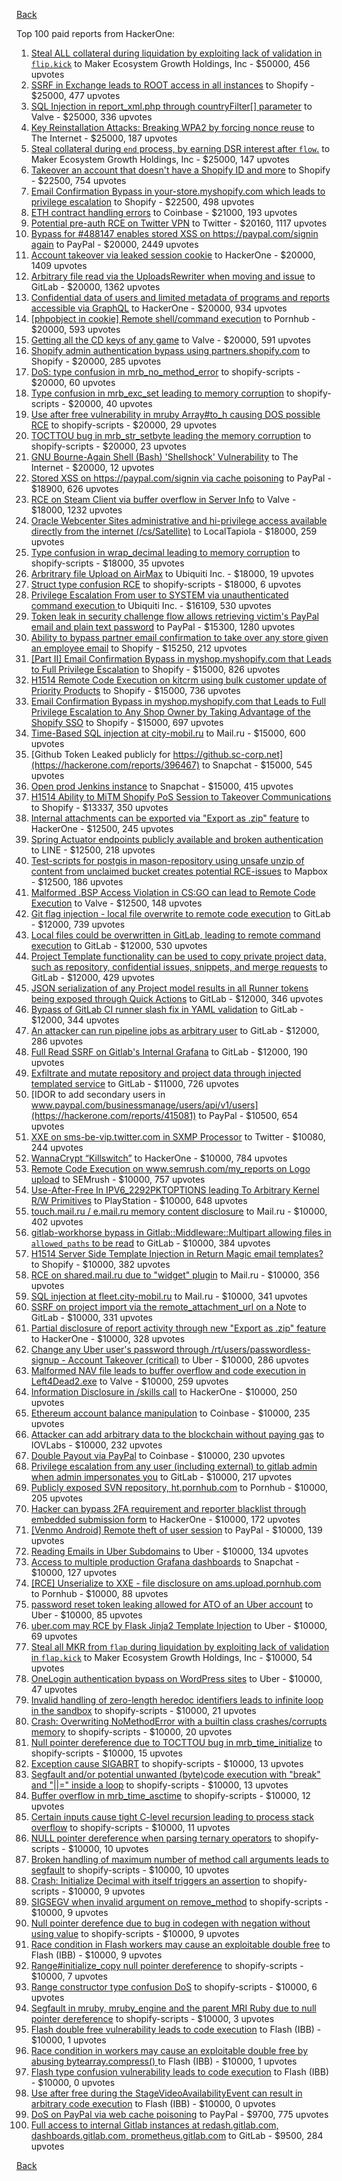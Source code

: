 [Back](../README.md)

Top 100 paid reports from HackerOne:

1. [Steal ALL collateral during liquidation by exploiting lack of validation in `flip.kick`](https://hackerone.com/reports/684092) to Maker Ecosystem Growth Holdings, Inc - $50000, 456 upvotes
2. [SSRF in Exchange leads to ROOT access in all instances](https://hackerone.com/reports/341876) to Shopify - $25000, 477 upvotes
3. [SQL Injection in report_xml.php through countryFilter[] parameter](https://hackerone.com/reports/383127) to Valve - $25000, 336 upvotes
4. [Key Reinstallation Attacks: Breaking WPA2 by forcing nonce reuse](https://hackerone.com/reports/286740) to The Internet - $25000, 187 upvotes
5. [Steal collateral during `end` process, by earning DSR interest after `flow`.](https://hackerone.com/reports/672664) to Maker Ecosystem Growth Holdings, Inc - $25000, 147 upvotes
6. [Takeover an account that doesn't have a Shopify ID and more](https://hackerone.com/reports/867513) to Shopify - $22500, 754 upvotes
7. [Email Confirmation Bypass in your-store.myshopify.com which leads to privilege escalation](https://hackerone.com/reports/910300) to Shopify - $22500, 498 upvotes
8. [ETH contract handling errors](https://hackerone.com/reports/328526) to Coinbase - $21000, 193 upvotes
9. [Potential pre-auth RCE on Twitter VPN](https://hackerone.com/reports/591295) to Twitter - $20160, 1117 upvotes
10. [Bypass for #488147 enables stored XSS on https://paypal.com/signin again](https://hackerone.com/reports/510152) to PayPal - $20000, 2449 upvotes
11. [Account takeover via leaked session cookie](https://hackerone.com/reports/745324) to HackerOne - $20000, 1409 upvotes
12. [Arbitrary file read via the UploadsRewriter when moving and issue](https://hackerone.com/reports/827052) to GitLab - $20000, 1362 upvotes
13. [Confidential data of users and limited metadata of programs and reports accessible via GraphQL](https://hackerone.com/reports/489146) to HackerOne - $20000, 934 upvotes
14. [[phpobject in cookie] Remote shell/command execution](https://hackerone.com/reports/141956) to Pornhub - $20000, 593 upvotes
15. [Getting all the CD keys of any game](https://hackerone.com/reports/391217) to Valve - $20000, 591 upvotes
16. [Shopify admin authentication bypass using partners.shopify.com](https://hackerone.com/reports/270981) to Shopify - $20000, 285 upvotes
17. [DoS: type confusion in mrb_no_method_error](https://hackerone.com/reports/181871) to shopify-scripts - $20000, 60 upvotes
18. [Type confusion in mrb_exc_set leading to memory corruption](https://hackerone.com/reports/185041) to shopify-scripts - $20000, 40 upvotes
19. [Use after free vulnerability in mruby Array#to_h causing DOS possible RCE](https://hackerone.com/reports/181321) to shopify-scripts - $20000, 29 upvotes
20. [TOCTTOU bug in mrb_str_setbyte leading the memory corruption](https://hackerone.com/reports/181893) to shopify-scripts - $20000, 23 upvotes
21. [GNU Bourne-Again Shell (Bash) 'Shellshock' Vulnerability](https://hackerone.com/reports/29839) to The Internet - $20000, 12 upvotes
22. [Stored XSS on https://paypal.com/signin via cache poisoning](https://hackerone.com/reports/488147) to PayPal - $18900, 626 upvotes
23. [RCE on Steam Client via buffer overflow in Server Info](https://hackerone.com/reports/470520) to Valve - $18000, 1232 upvotes
24. [Oracle Webcenter Sites administrative and hi-privilege access available directly from the internet (/cs/Satellite)](https://hackerone.com/reports/170532) to LocalTapiola - $18000, 259 upvotes
25. [Type confusion in wrap_decimal leading to memory corruption](https://hackerone.com/reports/185051) to shopify-scripts - $18000, 35 upvotes
26. [Arbritrary file Upload on AirMax](https://hackerone.com/reports/73480) to Ubiquiti Inc. - $18000, 19 upvotes
27. [Struct type confusion RCE](https://hackerone.com/reports/181879) to shopify-scripts - $18000, 6 upvotes
28. [Privilege Escalation From user to SYSTEM via unauthenticated command execution ](https://hackerone.com/reports/544928) to Ubiquiti Inc. - $16109, 530 upvotes
29. [Token leak in security challenge flow allows retrieving victim's PayPal email and plain text password](https://hackerone.com/reports/739737) to PayPal - $15300, 1280 upvotes
30. [Ability to bypass partner email confirmation to take over any store given an employee email](https://hackerone.com/reports/300305) to Shopify - $15250, 212 upvotes
31. [[Part II] Email Confirmation Bypass in myshop.myshopify.com that Leads to Full Privilege Escalation](https://hackerone.com/reports/796808) to Shopify - $15000, 826 upvotes
32. [H1514 Remote Code Execution on kitcrm using bulk customer update of Priority Products](https://hackerone.com/reports/422944) to Shopify - $15000, 736 upvotes
33. [Email Confirmation Bypass in myshop.myshopify.com that Leads to Full Privilege Escalation to Any Shop Owner by Taking Advantage of the Shopify SSO](https://hackerone.com/reports/791775) to Shopify - $15000, 697 upvotes
34. [Time-Based SQL injection at city-mobil.ru](https://hackerone.com/reports/868436) to Mail.ru - $15000, 600 upvotes
35. [Github Token Leaked publicly for https://github.sc-corp.net](https://hackerone.com/reports/396467) to Snapchat - $15000, 545 upvotes
36. [Open prod Jenkins instance](https://hackerone.com/reports/231460) to Snapchat - $15000, 415 upvotes
37. [H1514 Ability to MiTM Shopify PoS Session to Takeover Communications](https://hackerone.com/reports/423467) to Shopify - $13337, 350 upvotes
38. [Internal attachments can be exported via "Export as .zip" feature](https://hackerone.com/reports/186230) to HackerOne - $12500, 245 upvotes
39. [Spring Actuator endpoints publicly available and broken authentication](https://hackerone.com/reports/838635) to LINE - $12500, 218 upvotes
40. [Test-scripts for postgis in mason-repository using unsafe unzip of content from unclaimed bucket creates potential RCE-issues](https://hackerone.com/reports/329689) to Mapbox - $12500, 186 upvotes
41. [Malformed .BSP Access Violation in CS:GO can lead to Remote Code Execution](https://hackerone.com/reports/351014) to Valve - $12500, 148 upvotes
42. [Git flag injection - local file overwrite to remote code execution](https://hackerone.com/reports/658013) to GitLab - $12000, 739 upvotes
43. [Local files could be overwritten in GitLab, leading to remote command execution](https://hackerone.com/reports/587854) to GitLab - $12000, 530 upvotes
44. [Project Template functionality can be used to copy private project data, such as repository, confidential issues, snippets, and merge requests](https://hackerone.com/reports/689314) to GitLab - $12000, 429 upvotes
45. [JSON serialization of any Project model results in all Runner tokens being exposed through Quick Actions](https://hackerone.com/reports/509924) to GitLab - $12000, 346 upvotes
46. [Bypass of GitLab CI runner slash fix in YAML validation](https://hackerone.com/reports/409395) to GitLab - $12000, 344 upvotes
47. [An attacker can run pipeline jobs as arbitrary user](https://hackerone.com/reports/894569) to GitLab - $12000, 286 upvotes
48. [Full Read SSRF on Gitlab's Internal Grafana](https://hackerone.com/reports/878779) to GitLab - $12000, 190 upvotes
49. [Exfiltrate and mutate repository and project data through injected templated service](https://hackerone.com/reports/446585) to GitLab - $11000, 726 upvotes
50. [IDOR to add secondary users in www.paypal.com/businessmanage/users/api/v1/users](https://hackerone.com/reports/415081) to PayPal - $10500, 654 upvotes
51. [XXE on sms-be-vip.twitter.com in SXMP Processor](https://hackerone.com/reports/248668) to Twitter - $10080, 244 upvotes
52. [WannaCrypt “Killswitch”](https://hackerone.com/reports/228648) to HackerOne - $10000, 784 upvotes
53. [Remote Code Execution on www.semrush.com/my_reports on Logo upload](https://hackerone.com/reports/403417) to SEMrush - $10000, 757 upvotes
54. [Use-After-Free In IPV6_2292PKTOPTIONS leading To Arbitrary Kernel R/W Primitives](https://hackerone.com/reports/826026) to PlayStation - $10000, 648 upvotes
55. [touch.mail.ru / e.mail.ru memory content disclosure](https://hackerone.com/reports/513236) to Mail.ru - $10000, 402 upvotes
56. [gitlab-workhorse bypass in Gitlab::Middleware::Multipart allowing files in `allowed_paths` to be read](https://hackerone.com/reports/850447) to GitLab - $10000, 384 upvotes
57. [H1514 Server Side Template Injection in Return Magic email templates?](https://hackerone.com/reports/423541) to Shopify - $10000, 382 upvotes
58. [RCE on shared.mail.ru due to "widget" plugin](https://hackerone.com/reports/518637) to Mail.ru - $10000, 356 upvotes
59. [SQL injection at fleet.city-mobil.ru](https://hackerone.com/reports/881901) to Mail.ru - $10000, 341 upvotes
60. [SSRF on project import via the remote_attachment_url on a Note](https://hackerone.com/reports/826361) to GitLab - $10000, 331 upvotes
61. [Partial disclosure of report activity through new "Export as .zip" feature](https://hackerone.com/reports/182358) to HackerOne - $10000, 328 upvotes
62. [Change any Uber user's password through /rt/users/passwordless-signup - Account Takeover (critical)](https://hackerone.com/reports/143717) to Uber - $10000, 286 upvotes
63. [Malformed NAV file leads to buffer overflow and code execution in Left4Dead2.exe](https://hackerone.com/reports/542180) to Valve - $10000, 259 upvotes
64. [Information Disclosure in /skills call](https://hackerone.com/reports/188719) to HackerOne - $10000, 250 upvotes
65. [Ethereum account balance manipulation](https://hackerone.com/reports/300748) to Coinbase - $10000, 235 upvotes
66. [Attacker can add arbitrary data to the blockchain without paying gas](https://hackerone.com/reports/396954) to IOVLabs - $10000, 232 upvotes
67. [Double Payout via PayPal](https://hackerone.com/reports/307239) to Coinbase - $10000, 230 upvotes
68. [Privilege escalation from any user (including external) to gitlab admin when admin impersonates you](https://hackerone.com/reports/493324) to GitLab - $10000, 217 upvotes
69. [Publicly exposed SVN repository, ht.pornhub.com](https://hackerone.com/reports/72243) to Pornhub - $10000, 205 upvotes
70. [Hacker can bypass 2FA requirement and reporter blacklist through embedded submission form](https://hackerone.com/reports/418767) to HackerOne - $10000, 172 upvotes
71. [[Venmo Android] Remote theft of user session](https://hackerone.com/reports/401940) to PayPal - $10000, 139 upvotes
72. [Reading Emails in Uber Subdomains](https://hackerone.com/reports/156536) to Uber - $10000, 134 upvotes
73. [Access to multiple production Grafana dashboards](https://hackerone.com/reports/663628) to Snapchat - $10000, 127 upvotes
74. [[RCE] Unserialize to XXE - file disclosure on ams.upload.pornhub.com](https://hackerone.com/reports/142562) to Pornhub - $10000, 88 upvotes
75. [password reset token leaking allowed for ATO of an Uber account](https://hackerone.com/reports/173551) to Uber - $10000, 85 upvotes
76. [uber.com may RCE by Flask Jinja2 Template Injection](https://hackerone.com/reports/125980) to Uber - $10000, 69 upvotes
77. [Steal all MKR from `flap` during liquidation by exploiting lack of validation in `flap.kick`](https://hackerone.com/reports/684152) to Maker Ecosystem Growth Holdings, Inc - $10000, 54 upvotes
78. [OneLogin authentication bypass on WordPress sites](https://hackerone.com/reports/136169) to Uber - $10000, 47 upvotes
79. [Invalid handling of zero-length heredoc identifiers leads to infinite loop in the sandbox](https://hackerone.com/reports/187305) to shopify-scripts - $10000, 21 upvotes
80. [Crash: Overwriting NoMethodError with a builtin class crashes/corrupts memory](https://hackerone.com/reports/186723) to shopify-scripts - $10000, 20 upvotes
81. [Null pointer dereference due to TOCTTOU bug in mrb_time_initialize](https://hackerone.com/reports/182274) to shopify-scripts - $10000, 15 upvotes
82. [Exception cause SIGABRT](https://hackerone.com/reports/180977) to shopify-scripts - $10000, 13 upvotes
83. [Segfault and/or potential unwanted (byte)code execution with "break" and "||=" inside a loop](https://hackerone.com/reports/183356) to shopify-scripts - $10000, 13 upvotes
84. [Buffer overflow in mrb_time_asctime](https://hackerone.com/reports/188326) to shopify-scripts - $10000, 12 upvotes
85. [Certain inputs cause tight C-level recursion leading to process stack overflow](https://hackerone.com/reports/189633) to shopify-scripts - $10000, 11 upvotes
86. [NULL pointer dereference when parsing ternary operators](https://hackerone.com/reports/181677) to shopify-scripts - $10000, 10 upvotes
87. [Broken handling of maximum number of method call arguments leads to segfault](https://hackerone.com/reports/182484) to shopify-scripts - $10000, 10 upvotes
88. [Crash: Initialize Decimal with itself triggers an assertion](https://hackerone.com/reports/185775) to shopify-scripts - $10000, 9 upvotes
89. [SIGSEGV when invalid argument on remove_method](https://hackerone.com/reports/181874) to shopify-scripts - $10000, 9 upvotes
90. [Null pointer derefence due to bug in codegen with negation without using value](https://hackerone.com/reports/187536) to shopify-scripts - $10000, 9 upvotes
91. [Race condition in Flash workers may cause an exploitabl​e double free](https://hackerone.com/reports/37240) to Flash (IBB) - $10000, 9 upvotes
92. [Range#initialize_copy null pointer dereference](https://hackerone.com/reports/181685) to shopify-scripts - $10000, 7 upvotes
93. [Range constructor type confusion DoS](https://hackerone.com/reports/181910) to shopify-scripts - $10000, 6 upvotes
94. [Segfault in mruby, mruby_engine and the parent MRI Ruby due to null pointer dereference](https://hackerone.com/reports/181828) to shopify-scripts - $10000, 3 upvotes
95. [Flash double free vulnerability leads to code execution](https://hackerone.com/reports/2170) to Flash (IBB) - $10000, 1 upvotes
96. [Race condition in workers may cause an exploitable double free by abusing bytearray.compress()  ](https://hackerone.com/reports/47227) to Flash (IBB) - $10000, 1 upvotes
97. [Flash type confusion vulnerability leads to code execution](https://hackerone.com/reports/2106) to Flash (IBB) - $10000, 0 upvotes
98. [Use after free during the StageVideoAvailabilityEvent can result in arbitrary code execution](https://hackerone.com/reports/47232) to Flash (IBB) - $10000, 0 upvotes
99. [DoS on PayPal via web cache poisoning](https://hackerone.com/reports/622122) to PayPal - $9700, 775 upvotes
100. [Full access to internal Gitlab instances at redash.gitlab.com, dashboards.gitlab.com, prometheus.gitlab.com](https://hackerone.com/reports/498964) to GitLab - $9500, 284 upvotes


[Back](../README.md)